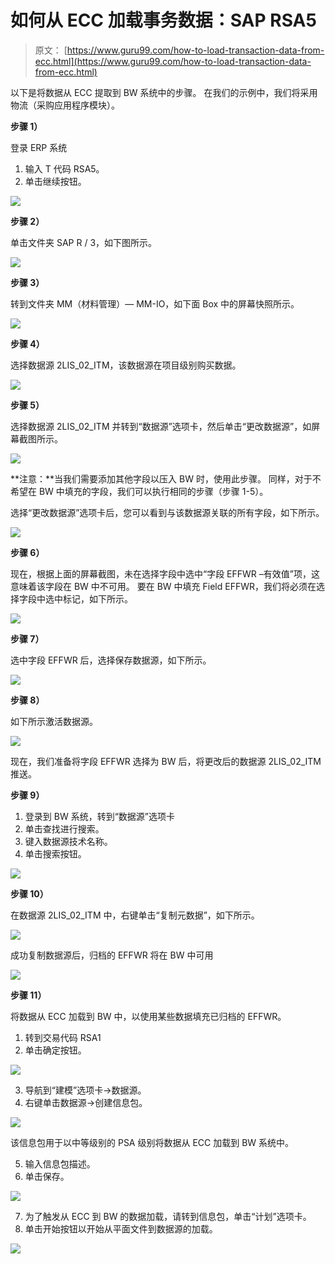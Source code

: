 # 如何从 ECC 加载事务数据：SAP RSA5

> 原文： [https://www.guru99.com/how-to-load-transaction-data-from-ecc.html](https://www.guru99.com/how-to-load-transaction-data-from-ecc.html)

以下是将数据从 ECC 提取到 BW 系统中的步骤。 在我们的示例中，我们将采用物流（采购应用程序模块）。

**步骤 1）**

登录 ERP 系统

1.  输入 T 代码 RSA5。
2.  单击继续按钮。

![](img/482c3a0a2660f8d04843ba661d6c7a40.png)

**步骤 2）**

单击文件夹 SAP R / 3，如下图所示。

![](img/097e163ee90ec1f4137f8d54c1dba31d.png)

**步骤 3）**

转到文件夹 MM（材料管理）— MM-IO，如下面 Box 中的屏幕快照所示。

![](img/63503af165392460f6c4f34b020ef3c6.png)

**步骤 4）**

选择数据源 2LIS_02_ITM，该数据源在项目级别购买数据。

![](img/cd1e8a6eb11beb69fa4d95d7e863b58e.png)

**步骤 5）**

选择数据源 2LIS_02_ITM 并转到“数据源”选项卡，然后单击“更改数据源”，如屏幕截图所示。

![](img/0020ef006d635882fb38963d24664659.png)

**注意：**当我们需要添加其他字段以压入 BW 时，使用此步骤。 同样，对于不希望在 BW 中填充的字段，我们可以执行相同的步骤（步骤 1-5）。

选择“更改数据源”选项卡后，您可以看到与该数据源关联的所有字段，如下所示。

![](img/c7f39d43cbdb41f1751f594ceea3ac5d.png)

**步骤 6）**

现在，根据上面的屏幕截图，未在选择字段中选中“字段 EFFWR –有效值”项，这意味着该字段在 BW 中不可用。 要在 BW 中填充 Field EFFWR，我们将必须在选择字段中选中标记，如下所示。

![](img/0a217159b8df6e1b55e8b65ad0b3bfeb.png)

**步骤 7）**

选中字段 EFFWR 后，选择保存数据源，如下所示。

![](img/6b85139533835a373535dd68563b14d4.png)

**步骤 8）**

如下所示激活数据源。

![](img/efb2724cd66f574903435c669cbfccdb.png)

现在，我们准备将字段 EFFWR 选择为 BW 后，将更改后的数据源 2LIS_02_ITM 推送。

**步骤 9）**

1.  登录到 BW 系统，转到“数据源”选项卡
2.  单击查找进行搜索。
3.  键入数据源技术名称。
4.  单击搜索按钮。

![](img/6d765c55e153eb8c39d45ad2f9f81c74.png)

**步骤 10）**

在数据源 2LIS_02_ITM 中，右键单击“复制元数据”，如下所示。

![](img/20a2152be998093b85fb90a8648f8069.png)

成功复制数据源后，归档的 EFFWR 将在 BW 中可用

![](img/2bd8204f8781061aa2cefa8bb02bf354.png)

**步骤 11）**

将数据从 ECC 加载到 BW 中，以使用某些数据填充已归档的 EFFWR。

1.  转到交易代码 RSA1
2.  单击确定按钮。

![](img/3be7797b8ad61fe48d68e3844ec72cab.png)

3.  导航到“建模”选项卡->数据源。
4.  右键单击数据源->创建信息包。

![](img/2e0136b746d78a63eb9e23b7c776745b.png)

该信息包用于以中等级别的 PSA 级别将数据从 ECC 加载到 BW 系统中。

5.  输入信息包描述。
6.  单击保存。

![](img/4bc085d1efe8e8da4bb920de8b319c2d.png)

7.  为了触发从 ECC 到 BW 的数据加载，请转到信息包，单击“计划”选项卡。
8.  单击开始按钮以开始从平面文件到数据源的加载。

![](img/3372445a630d0710673842ddbfc36b6d.png)